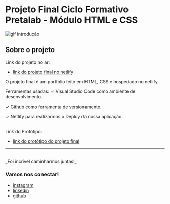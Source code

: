 # Projeto Final Ciclo Formativo Pretalab - Módulo HTML e CSS

![gif introdução](https://https://i.pinimg.com/originals/87/0c/8a/870c8a15d1f62fbc861d0262961b57d3.gif)

## Sobre o projeto
Link do projeto no ar:

- [link do projeto final no netlify](https://www.figma.com/file/dykEV9jRKyK7K83CQ74zfP/Portfolio-Ciclo-Formativo-II---M%C3%B3dulo-I?node-id=0%3A1)

O projeto final é um portfólio feito em HTML, CSS e hospedado no netlify.

Ferramentas usadas:
✓		Visual Studio Code como ambiente de desenvolvimento.

✓		Github como ferramenta de versionamento.

✓		Netlify para realizarmos o Deploy da nossa aplicação.

<br>
Link do Protótipo:

- [link do protótipo do projeto final](https://www.figma.com/file/dykEV9jRKyK7K83CQ74zfP/Portfolio-Ciclo-Formativo-II---M%C3%B3dulo-I?node-id=0%3A1)

---
<br>
_Foi incrível caminharmos juntas!_
<br>

### Vamos nos conectar!

- [instagram](https://www.instagram.com/isamaradasneves/)
- [linkedin](https://www.linkedin.com/in/isamara-das-neves-557136113/)
- [github](https://github.com/IsamaraNeves15)

<br>
